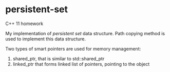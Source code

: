# persistent-set
C++ 11 homework

My implementation of *persistent set* data structure. Path copying method is used to implement this data structure.

Two types of smart pointers are used for memory management:
  1) shared_ptr, that is similar to std::shared_ptr
  2) linked_ptr that forms linked list of pointers, pointing to the object
